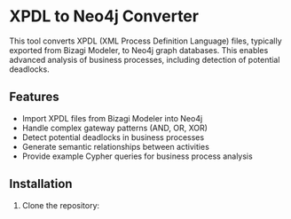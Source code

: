 
# XPDL to Neo4j Converter

This tool converts XPDL (XML Process Definition Language) files, typically exported from Bizagi Modeler, 
to Neo4j graph databases. This enables advanced analysis of business processes, including detection of 
potential deadlocks.

## Features

- Import XPDL files from Bizagi Modeler into Neo4j
- Handle complex gateway patterns (AND, OR, XOR)
- Detect potential deadlocks in business processes
- Generate semantic relationships between activities
- Provide example Cypher queries for business process analysis

## Installation

1. Clone the repository:
   